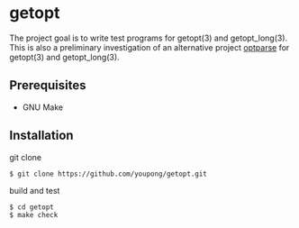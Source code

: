 # getopt 

The project goal is to write test programs for getopt(3) and getopt_long(3).
This is also a preliminary investigation of an alternative project 
[optparse](https://github.com/skeeto/optparse) for getopt(3) and getopt_long(3).


## Prerequisites

* GNU Make

## Installation

git clone
```
$ git clone https://github.com/youpong/getopt.git
 ```

build and test
```
$ cd getopt
$ make check
```
